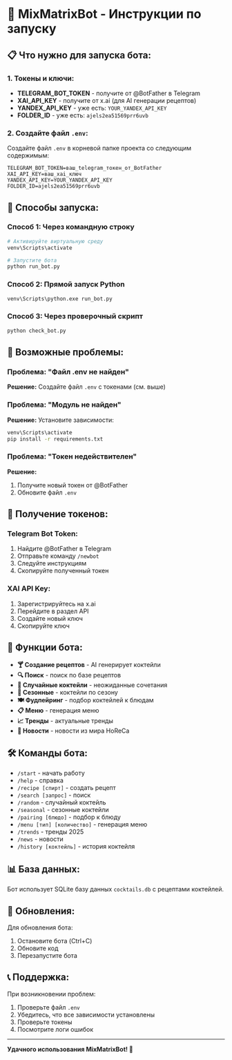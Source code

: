 # 🍹 MixMatrixBot - Инструкции по запуску

## 📋 Что нужно для запуска бота:

### 1. Токены и ключи:
- **TELEGRAM_BOT_TOKEN** - получите от @BotFather в Telegram
- **XAI_API_KEY** - получите от x.ai (для AI генерации рецептов)
- **YANDEX_API_KEY** - уже есть: `YOUR_YANDEX_API_KEY`
- **FOLDER_ID** - уже есть: `ajels2ea51569prr6uvb`

### 2. Создайте файл `.env`:
Создайте файл `.env` в корневой папке проекта со следующим содержимым:

```env
TELEGRAM_BOT_TOKEN=ваш_telegram_токен_от_BotFather
XAI_API_KEY=ваш_xai_ключ
YANDEX_API_KEY=YOUR_YANDEX_API_KEY
FOLDER_ID=ajels2ea51569prr6uvb
```

## 🚀 Способы запуска:

### Способ 1: Через командную строку
```bash
# Активируйте виртуальную среду
venv\Scripts\activate

# Запустите бота
python run_bot.py
```

### Способ 2: Прямой запуск Python
```bash
venv\Scripts\python.exe run_bot.py
```

### Способ 3: Через проверочный скрипт
```bash
python check_bot.py
```

## 🔧 Возможные проблемы:

### Проблема: "Файл .env не найден"
**Решение:** Создайте файл `.env` с токенами (см. выше)

### Проблема: "Модуль не найден"
**Решение:** Установите зависимости:
```bash
venv\Scripts\activate
pip install -r requirements.txt
```

### Проблема: "Токен недействителен"
**Решение:** 
1. Получите новый токен от @BotFather
2. Обновите файл `.env`

## 📱 Получение токенов:

### Telegram Bot Token:
1. Найдите @BotFather в Telegram
2. Отправьте команду `/newbot`
3. Следуйте инструкциям
4. Скопируйте полученный токен

### XAI API Key:
1. Зарегистрируйтесь на x.ai
2. Перейдите в раздел API
3. Создайте новый ключ
4. Скопируйте ключ

## 🎯 Функции бота:

- **🍸 Создание рецептов** - AI генерирует коктейли
- **🔍 Поиск** - поиск по базе рецептов
- **🎲 Случайные коктейли** - неожиданные сочетания
- **🍂 Сезонные** - коктейли по сезону
- **🍽️ Фудпейринг** - подбор коктейлей к блюдам
- **📋 Меню** - генерация меню
- **📈 Тренды** - актуальные тренды
- **📰 Новости** - новости из мира HoReCa

## 🛠️ Команды бота:

- `/start` - начать работу
- `/help` - справка
- `/recipe [спирт]` - создать рецепт
- `/search [запрос]` - поиск
- `/random` - случайный коктейль
- `/seasonal` - сезонные коктейли
- `/pairing [блюдо]` - подбор к блюду
- `/menu [тип] [количество]` - генерация меню
- `/trends` - тренды 2025
- `/news` - новости
- `/history [коктейль]` - история коктейля

## 📊 База данных:

Бот использует SQLite базу данных `cocktails.db` с рецептами коктейлей.

## 🔄 Обновления:

Для обновления бота:
1. Остановите бота (Ctrl+C)
2. Обновите код
3. Перезапустите бота

## 📞 Поддержка:

При возникновении проблем:
1. Проверьте файл `.env`
2. Убедитесь, что все зависимости установлены
3. Проверьте токены
4. Посмотрите логи ошибок

---

**Удачного использования MixMatrixBot! 🍹**




